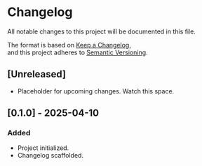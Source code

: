  # Changelog

All notable changes to this project will be documented in this file.

The format is based on [Keep a Changelog](https://keepachangelog.com/en/1.0.0/),  
and this project adheres to [Semantic Versioning](https://semver.org/).

## [Unreleased]
- Placeholder for upcoming changes. Watch this space.

## [0.1.0] - 2025-04-10
### Added
- Project initialized.
- Changelog scaffolded.

